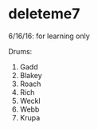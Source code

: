 # deleteme7
6/16/16: for learning only

Drums:
1. Gadd
2. Blakey
3. Roach
4. Rich
5. Weckl
6. Webb
7. Krupa
